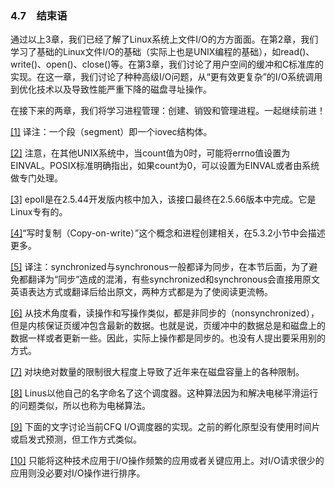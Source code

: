 ### 4.7　结束语

通过以上3章，我们已经了解了Linux系统上文件I/O的方方面面。在第2章，我们学习了基础的Linux文件I/O的基础（实际上也是UNIX编程的基础），如read()、write()、open()、close()等。在第3章，我们讨论了用户空间的缓冲和C标准库的实现。在这一章，我们讨论了种种高级I/O问题，从“更有效更复杂”的I/O系统调用到优化技术以及导致性能严重下降的磁盘寻址操作。

在接下来的两章，我们将学习进程管理：创建、销毁和管理进程。一起继续前进！

<a class="my_markdown" href="['#ac41']">[1]</a> 译注：一个段（segment）即一个iovec结构体。

<a class="my_markdown" href="['#ac42']">[2]</a> 注意，在其他UNIX系统中，当count值为0时，可能将errno值设置为EINVAL。POSIX标准明确指出，如果count为0，可以设置为EINVAL或者由系统做专门处理。

<a class="my_markdown" href="['#ac43']">[3]</a> epoll是在2.5.44开发版内核中加入，该接口最终在2.5.66版本中完成。它是Linux专有的。

<a class="my_markdown" href="['#ac44']">[4]</a>“写时复制（Copy-on-write）”这个概念和进程创建相关，在5.3.2小节中会描述更多。

<a class="my_markdown" href="['#ac45']">[5]</a> 译注：synchronized与synchronous一般都译为同步，在本节后面，为了避免都翻译为“同步”造成的混淆，有些synchronized和synchronous会直接用原文英语表达方式或翻译后给出原文，两种方式都是为了使阅读更流畅。

<a class="my_markdown" href="['#ac46']">[6]</a> 从技术角度看，读操作和写操作类似，都是非同步的（nonsynchronized），但是内核保证页缓冲包含最新的数据。也就是说，页缓冲中的数据总是和磁盘上的数据一样或者更新一些。因此，实际上操作都是同步的。也没有人提出要采用别的方式。

<a class="my_markdown" href="['#ac47']">[7]</a> 对块绝对数量的限制很大程度上导致了近年来在磁盘容量上的各种限制。

<a class="my_markdown" href="['#ac48']">[8]</a> Linus以他自己的名字命名了这个调度器。这种算法因为和解决电梯平滑运行的问题类似，所以也称为电梯算法。

<a class="my_markdown" href="['#ac49']">[9]</a> 下面的文字讨论当前CFQ I/O调度器的实现。之前的孵化原型没有使用时间片或启发式预测，但工作方式类似。

<a class="my_markdown" href="['#ac410']">[10]</a> 只能将这种技术应用于I/O操作频繁的应用或者关键应用上。对I/O请求很少的应用则没必要对I/O操作进行排序。



